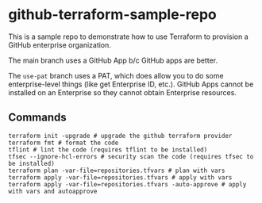 # github-terraform-sample-repo

This is a sample repo to demonstrate how to use Terraform to provision a GitHub enterprise organization.

The main branch uses a GitHub App b/c GitHub apps are better. 

The `use-pat` branch uses a PAT, which does allow you to do some enterprise-level things (like get Enterprise ID, etc.). GitHub Apps cannot be installed on an Enterprise so they cannot obtain Enterprise resources. 

## Commands

```
terraform init -upgrade # upgrade the github terraform provider
terraform fmt # format the code
tflint # lint the code (requires tflint to be installed)
tfsec --ignore-hcl-errors # security scan the code (requires tfsec to be installed)
terraform plan -var-file=repositories.tfvars # plan with vars
terraform apply -var-file=repositories.tfvars # apply with vars
terraform apply -var-file=repositories.tfvars -auto-approve # apply with vars and autoapprove
```
